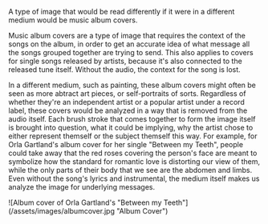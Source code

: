 <p>A type of image that would be read differently if it were in a different medium would be music album covers.</p>
<p>Music album covers are a type of image that requires the context of the songs on the album, in order to get an accurate idea of what message all the songs grouped together   
are trying to send. This also applies to covers for single songs released by artists, because it's also connected to the released tune itself. Without the audio, the   
context for the song is lost.</p>
<p>In a different medium, such as painting, these album covers might often be seen as more abtract art pieces, or self-portraits of sorts. Regardless of whether they're an   
independent artist or a popular artist under a record label, these covers would be analyzed in a way that is removed from the audio itself. Each brush stroke that comes together to   
form the image itself is brought into question, what it could be implying, why the artist chose to either represent themself or the subject themself this way. For example,   
for Orla Gartland's album cover for her single "Between my Teeth", people could take away that the red roses covering the person's face are meant to symbolize how the   
standard for romantic love is distorting our view of them, while the only parts of their body that we see are the abdomen and limbs. Even without the song's lyrics and instrumental,    
the medium itself makes us analyze the image for underlying messages.</p>
![Album cover of Orla Gartland's "Between my Teeth"](/assets/images/albumcover.jpg "Album Cover")
